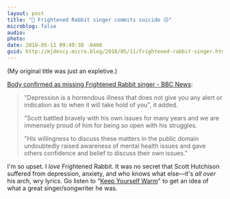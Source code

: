 ```yaml
---
layout: post
title: "🎵 Frightened Rabbit singer commits suicide 😥"
microblog: false
audio: 
photo: 
date: 2018-05-11 09:49:38 -0400
guid: http://mjdescy.micro.blog/2018/05/11/frightened-rabbit-singer.html
---
```

(My original title was just an expletive.)

[Body confirmed as missing Frightened Rabbit singer - BBC News](http://www.bbc.com/news/uk-scotland-44079462):

> "Depression is a horrendous illness that does not give you any alert or indication as to when it will take hold of you", it added. 
> 
> "Scott battled bravely with his own issues for many years and we are immensely proud of him for being so open with his struggles.
>
> "His willingness to discuss these matters in the public domain undoubtedly raised awareness of mental health issues and gave others confidence and belief to discuss their own issues."

I'm so upset. I _love_ Frightened Rabbit. It was no secret that Scott Hutchison suffered from depression, anxiety, and who knows what else—it's _all over_ his arch, wry lyrics. Go listen to "[Keep Yourself Warm](https://itunes.apple.com/us/album/keep-yourself-warm/917524230?i=917524306)" to get an idea of what a great singer/songwriter he was.

